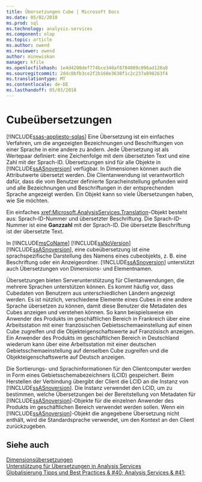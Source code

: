 ```yaml
---
title: Übersetzungen Cube | Microsoft Docs
ms.date: 05/02/2018
ms.prod: sql
ms.technology: analysis-services
ms.component: olap
ms.topic: article
ms.author: owend
ms.reviewer: owend
author: minewiskan
manager: kfile
ms.openlocfilehash: 1e4d4200def774bce340af8704009c096ad128a8
ms.sourcegitcommit: 2ddc0bfb3ce2f2b160e3638f1c2c237a898263f4
ms.translationtype: MT
ms.contentlocale: de-DE
ms.lasthandoff: 05/03/2018
---
```

# <a name="cube-translations"></a>Cubeübersetzungen
[!INCLUDE[ssas-appliesto-sqlas](../../includes/ssas-appliesto-sqlas.md)]
  Eine Übersetzung ist ein einfaches Verfahren, um die angezeigten Bezeichnungen und Beschriftungen von einer Sprache in eine andere zu ändern. Jede Übersetzung ist als Wertepaar definiert: eine Zeichenfolge mit dem übersetzten Text und eine Zahl mit der Sprach-ID. Übersetzungen sind für alle Objekte in [!INCLUDE[ssASnoversion](../../includes/ssasnoversion-md.md)] verfügbar. In Dimensionen können auch die Attributwerte übersetzt werden. Die Clientanwendung ist verantwortlich dafür, dass die vom Benutzer definierte Spracheinstellung gefunden wird und alle Bezeichnungen und Beschriftungen in der entsprechenden Sprache angezeigt werden. Ein Objekt kann so viele Übersetzungen haben, wie Sie möchten.  
  
 Ein einfaches <xref:Microsoft.AnalysisServices.Translation>-Objekt besteht aus: Sprach-ID-Nummer und übersetzter Beschriftung. Die Sprach-ID-Nummer ist eine **Ganzzahl** mit der Sprach-ID. Die übersetzte Beschriftung ist der übersetzte Text.  
  
 In [!INCLUDE[msCoName](../../includes/msconame-md.md)] [!INCLUDE[ssNoVersion](../../includes/ssnoversion-md.md)] [!INCLUDE[ssASnoversion](../../includes/ssasnoversion-md.md)], eine cubeübersetzung ist eine sprachspezifische Darstellung des Namens eines cubeobjekts, z. B. eine Beschriftung oder ein Anzeigeordner. [!INCLUDE[ssASnoversion](../../includes/ssasnoversion-md.md)] unterstützt auch Übersetzungen von Dimensions- und Elementnamen.  
  
 Übersetzungen bieten Serverunterstützung für Clientanwendungen, die mehrere Sprachen unterstützen können. Es kommt häufig vor, dass Cubedaten von Benutzern aus unterschiedlichen Ländern angezeigt werden. Es ist nützlich, verschiedene Elemente eines Cubes in eine andere Sprache übersetzen zu können, damit diese Benutzer die Metadaten des Cubes anzeigen und verstehen können. So kann beispielsweise ein Anwender des Produkts im geschäftlichen Bereich in Frankreich über eine Arbeitsstation mit einer französischen Gebietsschemaeinstellung auf einen Cube zugreifen und die Objekteigenschaftswerte auf Französisch anzeigen. Ein Anwender des Produkts im geschäftlichen Bereich in Deutschland wiederum kann über eine Arbeitsstation mit einer deutschen Gebietsschemaeinstellung auf denselben Cube zugreifen und die Objekteigenschaftswerte auf Deutsch anzeigen.  
  
 Die Sortierungs- und Sprachinformationen für den Clientcomputer werden in Form eines Gebietsschemabezeichners (LCID) gespeichert. Beim Herstellen der Verbindung übergibt der Client die LCID an die Instanz von [!INCLUDE[ssASnoversion](../../includes/ssasnoversion-md.md)]. Die Instanz verwendet den LCID, um zu bestimmen, welche Übersetzungen bei der Bereitstellung von Metadaten für [!INCLUDE[ssASnoversion](../../includes/ssasnoversion-md.md)]-Objekte für die einzelnen Anwender des Produkts im geschäftlichen Bereich verwendet werden sollen. Wenn ein [!INCLUDE[ssASnoversion](../../includes/ssasnoversion-md.md)]-Objekt die angegebene Übersetzung nicht enthält, wird die Standardsprache verwendet, um den Kontext an den Client zurückzugeben.  
  
## <a name="see-also"></a>Siehe auch  
 [Dimensionsübersetzungen](../../analysis-services/multidimensional-models-olap-logical-dimension-objects/dimension-translations.md)   
 [Unterstützung für Übersetzungen in Analysis Services](../../analysis-services/translation-support-in-analysis-services.md)   
 [Globalisierung Tipps und Best Practices & #40; Analysis Services & #41;](../../analysis-services/globalization-tips-and-best-practices-analysis-services.md)  
  
  
